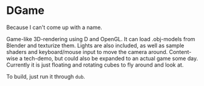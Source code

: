 # DGame

Because I can't come up with a name.

Game-like 3D-rendering using D and OpenGL. It can load .obj-models from Blender
and texturize them. Lights are also included, as well as sample shaders and
keyboard/mouse input to move the camera around. Content-wise a tech-demo, but
could also be expanded to an actual game some day. Currently it is just
floating and rotating cubes to fly around and look at.

To build, just run it through `dub`.
